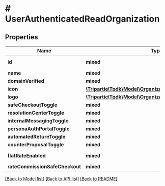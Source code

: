 # # UserAuthenticatedReadOrganization

## Properties

Name | Type | Description | Notes
------------ | ------------- | ------------- | -------------
**id** | **mixed** |  | [optional] [readonly]
**name** | **mixed** |  | [optional]
**domainVerified** | **mixed** |  |
**icon** | [**\Tripartie\Tpdk\Model\OrganizationAuthenticatedReadIcon**](OrganizationAuthenticatedReadIcon.md) |  | [optional]
**logo** | [**\Tripartie\Tpdk\Model\OrganizationAuthenticatedReadIcon**](OrganizationAuthenticatedReadIcon.md) |  | [optional]
**safeCheckoutToggle** | **mixed** |  |
**resolutionCenterToggle** | **mixed** |  |
**internalMessagingToggle** | **mixed** |  |
**personaAuthPortalToggle** | **mixed** |  |
**automatedReturnToggle** | **mixed** |  |
**counterProposalToggle** | **mixed** |  |
**flatRateEnabled** | **mixed** |  | [optional] [readonly]
**rateCommissionSafeCheckout** | **mixed** |  |

[[Back to Model list]](../../README.md#models) [[Back to API list]](../../README.md#endpoints) [[Back to README]](../../README.md)
